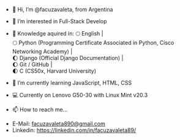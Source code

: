 - 👋 Hi, I’m @facuzavaleta, from Argentina

- 👀 I’m interested in Full-Stack Develop

- 📖 Knowledge aquired in:
   🌕 English  |  
   🌕 Python (Programming Certificate Associated in Python, Cisco Networking Academy)  |  
   🌔 Django (Official Django Documentation)  |  
   🌔 Git / GitHub  |  
   🌓 C (CS50x, Harvard University)
 
- 🌱 I’m currently learning JavaScript, HTML, CSS

- 💻 Currently on Lenovo G50-30 with Linux Mint v20.3

- 📫 How to reach me...
*   E-Mail: facuzavaleta890@gmail.com
*   Linkedin: https://linkedin.com/in/facuzavaleta89/

<!---
facuzavaleta/facuzavaleta is a ✨ special ✨ repository because its `README.md` (this file) appears on your GitHub profile.
You can click the Preview link to take a look at your changes.
--->
